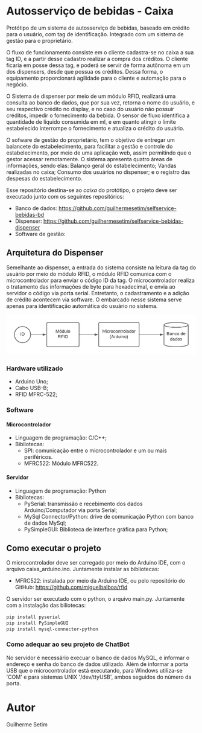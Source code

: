 # Autosserviço de bebidas - Caixa

Protótipo de um sistema de autosserviço de bebidas, baseado em crédito para o usuário, com tag de identificação. Integrado com um sistema de gestão para o proprietário.

O fluxo de funcionamento consiste em o cliente cadastra-se no caixa a sua tag ID, e a partir desse cadastro realizar a compra dos créditos. O cliente ficaria em posse dessa tag, e poderá se servir de forma autônoma em um dos dispensers, desde que possua os créditos. Dessa forma, o equipamento proporcionará agilidade para o cliente e automação para o negócio. 

O Sistema de dispenser por meio de um módulo RFID, realizará uma consulta ao banco de dados, que por sua vez, retorna o nome do usuário, e seu respectivo crédito no display, e no caso do usuário não possuir créditos, impedir o fornecimento da bebida. O sensor de fluxo identifica a quantidade de líquido consumida em ml, e em quanto atingir o limite estabelecido interrompe o fornecimento e atualiza o crédito do usuário.

O sofware de gestão do proprietário, tem o objetivo de entregar um balancete do estabelecimento, para facilitar a gestão e controle do estabelecimento, por meio de uma aplicação web, assim permitindo que o gestor acessar remotamente. O sistema apresenta quatro áreas de informações, sendo elas: Balanço geral do estabelecimento; Vandas realizadas no caixa; Consumo dos usuários no dispenser; e o registro das despesas do estabelecimento. 

Esse repositório destina-se ao *caixa* do protótipo, o projeto deve ser executado junto com os seguintes repositórios: 
- Banco de dados: https://github.com/guilhermesetim/selfservice-bebidas-bd
- Dispenser: https://github.com/guilhermesetim/selfservice-bebidas-dispenser
- Software de gestão:

## Arquitetura do Dispenser

Semelhante ao dispenser, a entrada do sistema consiste na leitura da tag do usuário por meio do módulo RFID, o módulo RFID comunica com o microcontrolador para enviar o código ID da tag. O microcontrolador realiza o tratamento das informações de byte para hexadecimal, e envia ao servidor o código via porta serial. Entretanto, o cadastramento e a adição de crédito acontecem via software. O embarcado nesse sistema serve apenas para identificação automática do usuário no sistema.

![diagrama](assets/diagrama-caixa.png)

### Hardware utilizado
- Arduino Uno;
- Cabo USB-B;
- RFID MFRC-522;


### Software
#### Microcontrolador
- Linguagem de programação: C/C++;
- Bibliotecas:
  - SPI: comunicação entre o microcontrolador e um ou mais periféricos.
  - MFRC522: Módulo MFRC522.
 
#### Servidor
- Linguagem de programação: Python
- Bibliotecas:
  - PySerial: transmissão e recebimento dos dados Arduino/Computador via porta Serial;
  - MySql Connector/Python: drive de comunicação Python com banco de dados MySql;
  - PySimpleGUI: Biblioteca de interface gráfica para Python; 



## Como executar o projeto

O microcontrolador deve ser carregado por meio do Arduino IDE, com o arquivo caixa_arduino.ino. Juntamente instalar as bibliotecas:
- MFRC522: instalada por meio da Arduino IDE, ou pelo repositório do GitHub: https://github.com/miguelbalboa/rfid


O servidor ser executado com o python, o arquivo main.py. Juntamente com a instalação das biliotecas:
```
pip install pyserial
pip install PySimpleGUI
pip install mysql-connector-python
```

### Como adequar ao seu projeto de ChatBot
No servidor é necessário execuar o banco de dados MySQL, e informar o endereço e senha do banco de dados utilizado. Além de informar a porta USB que o microcontrolador está executando, para Windows utiliza-se 'COM' e para sistemas UNIX  '/dev/ttyUSB', ambos seguidos do número da porta.

# Autor
Guilherme Setim